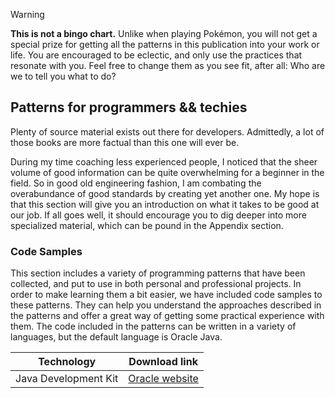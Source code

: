 > [!WARNING]
> **This is not a bingo chart.** Unlike when playing Pokémon, you will not get a special prize for getting all the patterns in this publication into your work or life.
> You are encouraged to be eclectic, and only use the practices that resonate with you. Feel free to change them as you see fit, after all:
> Who are we to tell you what to do?

## Patterns for programmers && techies

Plenty of source material exists out there for developers.
Admittedly, a lot of those books are more factual than this one will ever be.

During my time coaching less experienced people, I noticed that the sheer volume of good information can be quite overwhelming for
a beginner in the field. So in good old engineering fashion, I am combating the overabundance of good standards by creating yet another one.
My hope is that this section will give you an introduction on what it takes to be good at our job.
If all goes well, it should encourage you to dig deeper into more specialized material, which can be pound in the Appendix section.

### Code Samples

This section includes a variety of programming patterns that have been collected, and put to use
in both personal and professional projects. In order to make learning them a bit easier, we have included
code samples to these patterns. They can help you understand the approaches described in the patterns and offer
a great way of getting some practical experience with them. The code included in the patterns can be written in a variety of languages, but
the default language is Oracle Java.

| Technology           | Download link                                                                    |
|----------------------|----------------------------------------------------------------------------------|
| Java Development Kit | [Oracle website](https://www.oracle.com/java/technologies/javase-downloads.html) |

